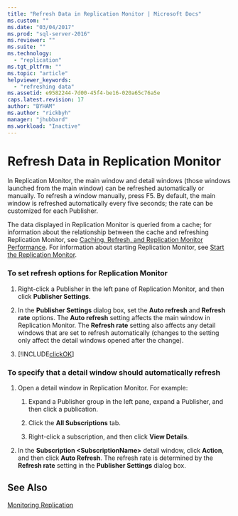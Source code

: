 ```yaml
---
title: "Refresh Data in Replication Monitor | Microsoft Docs"
ms.custom: ""
ms.date: "03/04/2017"
ms.prod: "sql-server-2016"
ms.reviewer: ""
ms.suite: ""
ms.technology: 
  - "replication"
ms.tgt_pltfrm: ""
ms.topic: "article"
helpviewer_keywords: 
  - "refreshing data"
ms.assetid: e9582244-7d00-45f4-be16-020a65c76a5e
caps.latest.revision: 17
author: "BYHAM"
ms.author: "rickbyh"
manager: "jhubbard"
ms.workload: "Inactive"
---
```

# Refresh Data in Replication Monitor
  In Replication Monitor, the main window and detail windows (those windows launched from the main window) can be refreshed automatically or manually. To refresh a window manually, press F5. By default, the main window is refreshed automatically every five seconds; the rate can be customized for each Publisher.  
  
 The data displayed in Replication Monitor is queried from a cache; for information about the relationship between the cache and refreshing Replication Monitor, see [Caching, Refresh, and Replication Monitor Performance](../../../relational-databases/replication/monitor/caching-refresh-and-replication-monitor-performance.md). For information about starting Replication Monitor, see [Start the Replication Monitor](../../../relational-databases/replication/monitor/start-the-replication-monitor.md).  
  
### To set refresh options for Replication Monitor  
  
1.  Right-click a Publisher in the left pane of Replication Monitor, and then click **Publisher Settings**.  
  
2.  In the **Publisher Settings** dialog box, set the **Auto refresh** and **Refresh rate** options. The **Auto refresh** setting affects the main window in Replication Monitor. The **Refresh rate** setting also affects any detail windows that are set to refresh automatically (changes to the setting only affect the detail windows opened after the change).  
  
3.  [!INCLUDE[clickOK](../../../includes/clickok-md.md)]  
  
### To specify that a detail window should automatically refresh  
  
1.  Open a detail window in Replication Monitor. For example:  
  
    1.  Expand a Publisher group in the left pane, expand a Publisher, and then click a publication.  
  
    2.  Click the **All Subscriptions** tab.  
  
    3.  Right-click a subscription, and then click **View Details**.  
  
2.  In the **Subscription \<SubscriptionName>** detail window, click **Action**, and then click **Auto Refresh**. The refresh rate is determined by the **Refresh rate** setting in the **Publisher Settings** dialog box.  
  
## See Also  
 [Monitoring Replication](../../../relational-databases/replication/monitor/monitoring-replication-overview.md)  
  
  
